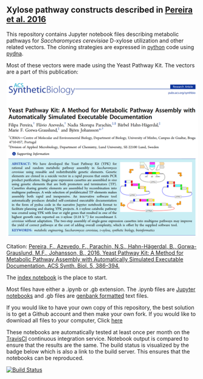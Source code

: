 ## Xylose pathway constructs described in [Pereira et al. 2016](http://pubs.acs.org/doi/abs/10.1021/acssynbio.5b00250)

This repository contains Jupyter notebook files describing metabolic pathways
for _Saccharomyces cerevisiae_ D-xylose utilization and other related vectors.
The cloning strategies are expressed in [python](https://www.python.org/) code using [pydna](https://github.com/BjornFJohansson/pydna).

Most of these vectors were made using the Yeast Pathway Kit. The vectors are a part of this publication:

[![abs](abstract.png)](http://pubs.acs.org/doi/abs/10.1021/acssynbio.5b00250)

Citation:
[Pereira, F., Azevedo, F., Parachin, N.S., Hahn-Hägerdal, B., Gorwa-Grauslund, M.F., Johansson, B., 2016. Yeast Pathway Kit: A Method for Metabolic Pathway Assembly with Automatically Simulated Executable Documentation. ACS Synth. Biol. 5, 386–394.](https://www.ncbi.nlm.nih.gov/pubmed/26916955)

The [index notebook](http://nbviewer.ipython.org/github/BjornFJohansson/ypk-xylose-pathways/blob/master/index.ipynb)
is the place to start.

Most files have either a .ipynb or .gb extension. The .ipynb files are [Jupyter notebooks](http://jupyter.org/) and .gb files are [genbank formatted](http://quma.cdb.riken.jp/help/gbHelp.html) text files. 


If you would like to have your own copy of this repository, the best solution is to get a 
Github account and then make your own fork. If you would like to download all files to your 
computer, Click [here](https://github.com/BjornFJohansson/ypk-xylose-pathways/archive/master.zip)


These notebooks are automatically tested at least once per month on the [TravisCI](https://travis-ci.org) 
continuous integration service. Notebook output is compared to ensure that the results are the same.
The build status is visualized by the badge below which is also a link to the build server. 
This ensures that the notebooks can be reproduced. 

[![Build Status](https://travis-ci.org/BjornFJohansson/ypk-xylose-pathways.svg?branch=master)](https://travis-ci.org/BjornFJohansson/ypk-xylose-pathways)
